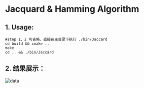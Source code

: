 # 			Jacquard & Hamming Algorithm 

## 1. Usage:

```shell
#step 1、2 可省略，直接在主目录下执行 ./bin/Jaccard
cd build && cmake .. 
make 
cd .. && ./bin/Jaccard
```

## 2. 结果展示： 
![data](https://user-images.githubusercontent.com/35591021/164266162-77d45266-6da8-41fe-a806-ab101d12e858.jpg)






